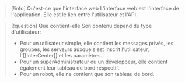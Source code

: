 > [!info] Qu'est-ce que l'interface web
> L'interface web est l'interface de l'application. Elle est le lien entre l'utilisateur et l'API.

> [!question] Que contient-elle
> Son contenu dépend du type d'utilisateur:
> - Pour un utilisateur simple, elle contient les messages privés, les groupes, les serveurs auxquels est inscrit l'utilisateur, l'[[InterCenter]] et les paramètres.
> - Pour un superAdministrateur ou un développeur, elle contient également leur tableau de bord respectif.
> - Pour un robot, elle ne contient que son tableau de bord.

